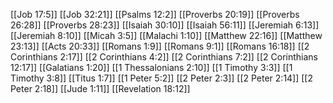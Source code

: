 [[Job 17:5]]
[[Job 32:21]]
[[Psalms 12:2]]
[[Proverbs 20:19]]
[[Proverbs 26:28]]
[[Proverbs 28:23]]
[[Isaiah 30:10]]
[[Isaiah 56:11]]
[[Jeremiah 6:13]]
[[Jeremiah 8:10]]
[[Micah 3:5]]
[[Malachi 1:10]]
[[Matthew 22:16]]
[[Matthew 23:13]]
[[Acts 20:33]]
[[Romans 1:9]]
[[Romans 9:1]]
[[Romans 16:18]]
[[2 Corinthians 2:17]]
[[2 Corinthians 4:2]]
[[2 Corinthians 7:2]]
[[2 Corinthians 12:17]]
[[Galatians 1:20]]
[[1 Thessalonians 2:10]]
[[1 Timothy 3:3]]
[[1 Timothy 3:8]]
[[Titus 1:7]]
[[1 Peter 5:2]]
[[2 Peter 2:3]]
[[2 Peter 2:14]]
[[2 Peter 2:18]]
[[Jude 1:11]]
[[Revelation 18:12]]
